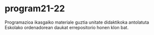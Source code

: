 # program21-22
Programazioa ikasgaiko materiale guztia unitate didaktikoka antolatuta
Eskolako ordenadorean daukat errepositorio honen klon bat.
